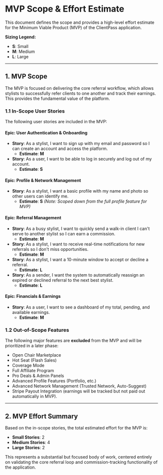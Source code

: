 # MVP Scope & Effort Estimate

This document defines the scope and provides a high-level effort estimate for the Minimum Viable Product (MVP) of the ClientPass application.

**Sizing Legend:**
- **S**: Small
- **M**: Medium
- **L**: Large

---

## 1. MVP Scope

The MVP is focused on delivering the core referral workflow, which allows stylists to successfully refer clients to one another and track their earnings. This provides the fundamental value of the platform.

### 1.1 In-Scope User Stories

The following user stories are included in the MVP:

#### Epic: User Authentication & Onboarding
- **Story**: As a stylist, I want to sign up with my email and password so I can create an account and access the platform.
  - **Estimate**: **M**
- **Story**: As a user, I want to be able to log in securely and log out of my account.
  - **Estimate**: **S**

#### Epic: Profile & Network Management
- **Story**: As a stylist, I want a basic profile with my name and photo so other users can identify me.
  - **Estimate**: **S** *(Note: Scoped down from the full profile feature for MVP)*

#### Epic: Referral Management
- **Story**: As a busy stylist, I want to quickly send a walk-in client I can't serve to another stylist so I can earn a commission.
  - **Estimate**: **M**
- **Story**: As a stylist, I want to receive real-time notifications for new referrals so I don't miss opportunities.
  - **Estimate**: **M**
- **Story**: As a stylist, I want a 10-minute window to accept or decline a referral.
  - **Estimate**: **L**
- **Story**: As a sender, I want the system to automatically reassign an expired or declined referral to the next best stylist.
  - **Estimate**: **L**

#### Epic: Financials & Earnings
- **Story**: As a user, I want to see a dashboard of my total, pending, and available earnings.
  - **Estimate**: **M**

### 1.2 Out-of-Scope Features

The following major features are **excluded** from the MVP and will be prioritized in a later phase:

- Open Chair Marketplace
- Hot Seat (Flash Sales)
- Coverage Mode
- Full Affiliate Program
- Pro Deals & Admin Panels
- Advanced Profile Features (Portfolio, etc.)
- Advanced Network Management (Trusted Network, Auto-Suggest)
- Stripe Payout Integration (earnings will be tracked but not paid out automatically in MVP).

---

## 2. MVP Effort Summary

Based on the in-scope stories, the total estimated effort for the MVP is:

- **Small Stories**: 2
- **Medium Stories**: 4
- **Large Stories**: 2

This represents a substantial but focused body of work, centered entirely on validating the core referral loop and commission-tracking functionality of the application.

